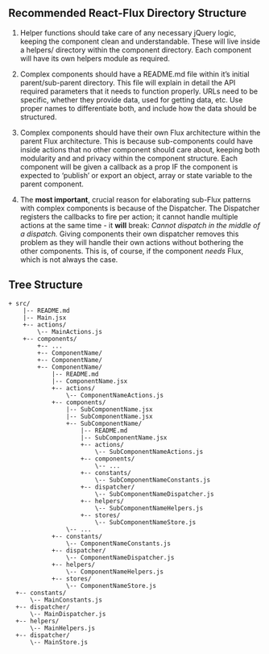 ## Recommended React-Flux Directory Structure

1. Helper functions should take care of any necessary jQuery logic, keeping the component clean and understandable.  These will live inside a helpers/ directory within the component directory.  Each component will have its own helpers module as required.

2. Complex components should have a README.md file within it’s initial parent/sub-parent directory. This file will explain in detail the API required parameters that it needs to function properly.
URLs need to be specific, whether they provide data, used for getting data, etc. Use proper names to differentiate both, and include how the data should be structured.

3. Complex components should have their own Flux architecture within the parent Flux architecture.  This is because sub-components could have inside actions that no other component should care about, keeping both modularity and and privacy within the component structure.  Each component will be given a callback as a prop IF the component is expected to ‘publish’ or export an object, array or state variable to the parent component.

5. The **most important**, crucial reason for elaborating sub-Flux patterns with complex components is because of the Dispatcher.  The Dispatcher registers the callbacks to fire per action; it cannot handle multiple actions at the same time - it **will** break: *Cannot dispatch in the middle of a dispatch.*  Giving components their own dispatcher removes this problem as they will handle their own actions without bothering the other components.  This is, of course, if the component *needs* Flux, which is not always the case.

## Tree Structure

```
+ src/
    |-- README.md
    |-- Main.jsx
    +-- actions/
        \-- MainActions.js
    +-- components/
        +-- ...
        +-- ComponentName/
        +-- ComponentName/
        +-- ComponentName/
            |-- README.md
            |-- ComponentName.jsx
            +-- actions/
                \-- ComponentNameActions.js
            +-- components/
                |-- SubComponentName.jsx
                |-- SubComponentName.jsx
                +-- SubComponentName/
                    |-- README.md
                    |-- SubComponentName.jsx
                    +-- actions/
                        \-- SubComponentNameActions.js
                    +-- components/
                        \-- ...
                    +-- constants/
                        \-- SubComponentNameConstants.js
                    +-- dispatcher/
                        \-- SubComponentNameDispatcher.js
                    +-- helpers/
                        \-- SubComponentNameHelpers.js
                    +-- stores/
                        \-- SubComponentNameStore.js
                \-- ...
            +-- constants/
                \-- ComponentNameConstants.js
            +-- dispatcher/
                \-- ComponentNameDispatcher.js
            +-- helpers/
                \-- ComponentNameHelpers.js
            +-- stores/
                \-- ComponentNameStore.js
  +-- constants/
      \-- MainConstants.js
  +-- dispatcher/
      \-- MainDispatcher.js
  +-- helpers/
      \-- MainHelpers.js
  +-- dispatcher/
      \-- MainStore.js
```
